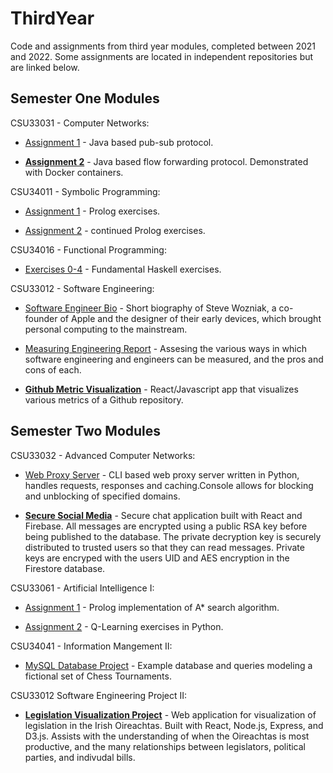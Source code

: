 # ThirdYear

Code and assignments from third year modules, completed between 2021 and 2022. Some assignments are located in independent repositories but are linked below.

## Semester One Modules

CSU33031 - Computer Networks:

- [Assignment 1](https://github.com/seangaff/ThirdYear/tree/main/ComputerNetworks/Assignment1) - Java based pub-sub protocol.

- [**Assignment 2**](https://github.com/seangaff/ThirdYear/tree/main/ComputerNetworks/Assignment2) - Java based flow forwarding protocol. Demonstrated with Docker containers.

CSU34011 - Symbolic Programming:

- [Assignment 1](https://github.com/seangaff/ThirdYear/blob/main/SymbolicProgramming/A1) - Prolog exercises.

- [Assignment 2](https://github.com/seangaff/ThirdYear/blob/main/SymbolicProgramming/A2) - continued Prolog exercises.

CSU34016 - Functional Programming:

- [Exercises 0-4](https://github.com/seangaff/ThirdYear/tree/main/FunctionalProgramming) - Fundamental Haskell exercises.

CSU33012 - Software Engineering:

- [Software Engineer Bio](https://github.com/seangaff/software-engineer-bio) - Short biography of Steve Wozniak, a co-founder of Apple and the designer of their early devices, which brought personal computing to the mainstream.

- [Measuring Engineering Report](https://github.com/seangaff/measuring-engineering-report) - Assesing the various ways in which software engineering and engineers can be measured, and the pros and cons of each.

- [**Github Metric Visualization**](https://github.com/seangaff/github-metric-visualization) - React/Javascript app that visualizes various metrics of a Github repository.

## Semester Two Modules

CSU33032 - Advanced Computer Networks:

- [Web Proxy Server](https://github.com/seangaff/ThirdYear/tree/main/AdvancedComputerNetworks/WebProxyServer) - CLI based web proxy server written in Python, handles requests, responses and caching.Console allows for blocking and unblocking of specified domains.

- [**Secure Social Media**](https://github.com/seangaff/ThirdYear/tree/main/AdvancedComputerNetworks/secure-social-media) - Secure chat application built with React and Firebase. All messages are encrypted using a public RSA key before being published to the database. The private decryption key is securely distributed to trusted users so that they can read messages. Private keys are encryped with the users UID and AES encryption in the Firestore database.

CSU33061 - Artificial Intelligence I:

- [Assignment 1](https://github.com/seangaff/ThirdYear/blob/main/ArtificialIntelligence/A1/a1.txt) - Prolog implementation of A\* search algorithm.

- [Assignment 2](https://github.com/seangaff/ThirdYear/tree/main/ArtificialIntelligence/A2) - Q-Learning exercises in Python.

CSU34041 - Information Mangement II:

- [MySQL Database Project](https://github.com/seangaff/ThirdYear/tree/main/InformationMangement2/Project) - Example database and queries modeling a fictional set of Chess Tournaments.

CSU33012 Software Engineering Project II:

- [**Legislation Visualization Project**](https://github.com/SWENG-Group-13/legislation-visualization) - Web application for visualization of legislation in the Irish Oireachtas. Built with React, Node.js, Express, and D3.js. Assists with the understanding of when the Oireachtas is most productive, and the many relationships between legislators, political parties, and indivudal bills.
